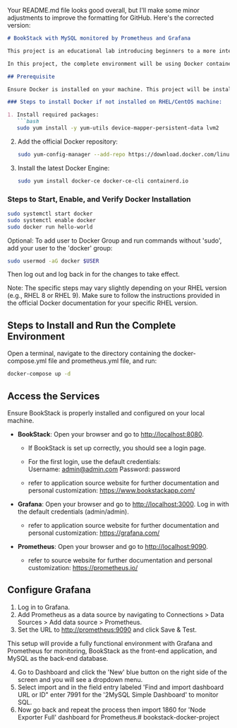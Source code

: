 Your README.md file looks good overall, but I'll make some minor adjustments to improve the formatting for GitHub. Here's the corrected version:

```markdown
# BookStack with MySQL monitored by Prometheus and Grafana

This project is an educational lab introducing beginners to a more intermediate approach of learning Docker, and containers in general, with an environment including monitoring of resources and database implementation.

In this project, the complete environment will be using Docker containers that includes Grafana and Prometheus for metrics and dashboards, BookStack application as the front-end, and MySQL as the application back-end. Docker Compose is to be used to manage the services. The project includes a comprehensive docker-compose.yml file that sets up all these components and a prometheus.yml file.

## Prerequisite

Ensure Docker is installed on your machine. This project will be installed on a Red Hat / CentOS Linux machine.

### Steps to install Docker if not installed on RHEL/CentOS machine:

1. Install required packages:
   ```bash
   sudo yum install -y yum-utils device-mapper-persistent-data lvm2
   ```

2. Add the official Docker repository:

   ```bash
   sudo yum-config-manager --add-repo https://download.docker.com/linux/centos/docker-ce.repo
   ```

3. Install the latest Docker Engine:

   ```bash
   sudo yum install docker-ce docker-ce-cli containerd.io
   ```

### Steps to Start, Enable, and Verify Docker Installation

```bash
sudo systemctl start docker
sudo systemctl enable docker
sudo docker run hello-world
```

Optional: To add user to Docker Group and run commands without 'sudo', add your user to the 'docker' group:

```bash
sudo usermod -aG docker $USER
```

Then log out and log back in for the changes to take effect.

Note: The specific steps may vary slightly depending on your RHEL version (e.g., RHEL 8 or RHEL 9). Make sure to follow the instructions provided in the official Docker documentation for your specific RHEL version.

## Steps to Install and Run the Complete Environment

Open a terminal, navigate to the directory containing the docker-compose.yml file and prometheus.yml file, and run:

```bash
docker-compose up -d
```

## Access the Services

Ensure BookStack is properly installed and configured on your local machine.

- **BookStack**: Open your browser and go to <http://localhost:8080>.
  - If BookStack is set up correctly, you should see a login page.
  - For the first login, use the default credentials:  
    Username: <admin@admin.com>
    Password: password

  - refer to application source website for further documentation and personal customization: <https://www.bookstackapp.com/>
  
- **Grafana**: Open your browser and go to <http://localhost:3000>. Log in with the default credentials (admin/admin).

  - refer to application source website for further documentation and personal customization: <https://grafana.com/>

- **Prometheus**: Open your browser and go to <http://localhost:9090>.

  - refer to source website for further documentation and personal customization: <https://prometheus.io/>
  
## Configure Grafana

1. Log in to Grafana.
2. Add Prometheus as a data source by navigating to Connections > Data Sources > Add data source > Prometheus.
3. Set the URL to <http://prometheus:9090> and click Save & Test.

This setup will provide a fully functional environment with Grafana and Prometheus for monitoring, BookStack as the front-end application, and MySQL as the back-end database.

4. Go to Dashboard and click the 'New' blue button on the right side of the screen and you will see a dropdown menu.
5. Select import and in the field entry labeled 'Find and import dashboard URL or ID" enter 7991 for the '2MySQL Simple Dashboard' to monitor SQL.
6. Now go back and repeat the process then import 1860 for 'Node Exporter Full' dashboard for Prometheus.# bookstack-docker-project

